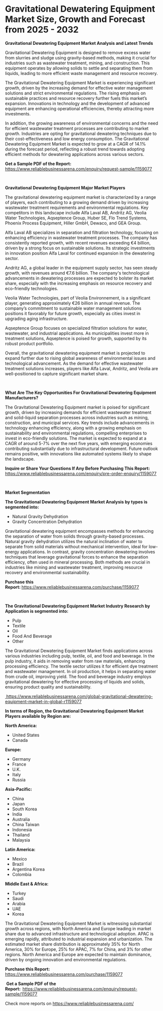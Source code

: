 <p><h1>Gravitational Dewatering Equipment Market Size, Growth and Forecast from 2025 - 2032</h1></p><p><strong>Gravitational Dewatering Equipment Market Analysis and Latest Trends</strong></p>
<p><p>Gravitational Dewatering Equipment is designed to remove excess water from slurries and sludge using gravity-based methods, making it crucial for industries such as wastewater treatment, mining, and construction. This equipment operates by allowing solids to settle and separating them from liquids, leading to more efficient waste management and resource recovery.</p><p>The Gravitational Dewatering Equipment Market is experiencing significant growth, driven by the increasing demand for effective water management solutions and strict environmental regulations. The rising emphasis on sustainable practices and resource recovery further fuels this market’s expansion. Innovations in technology and the development of advanced equipment are enhancing operational efficiencies, thereby attracting more investments.</p><p>In addition, the growing awareness of environmental concerns and the need for efficient wastewater treatment processes are contributing to market growth. Industries are opting for gravitational dewatering techniques due to their cost-effectiveness and low energy consumption. The Gravitational Dewatering Equipment Market is expected to grow at a CAGR of 14.1% during the forecast period, reflecting a robust trend towards adopting efficient methods for dewatering applications across various sectors.</p></p>
<p><strong>Get a Sample PDF of the Report:&nbsp;</strong> <a href="https://www.reliablebusinessarena.com/enquiry/request-sample/1159077?utm_campaign=2945&utm_medium=2&utm_source=Github&utm_content=ia&utm_term=22032025&utm_id=gravitational-dewatering-equipment">https://www.reliablebusinessarena.com/enquiry/request-sample/1159077</a></p>
<p>&nbsp;</p>
<p><strong>Gravitational Dewatering Equipment Major Market Players</strong></p>
<p><p>The gravitational dewatering equipment market is characterized by a range of players, each contributing to a growing demand driven by increasing wastewater treatment requirements and environmental regulations. Key competitors in this landscape include Alfa Laval AB, Andritz AG, Veolia Water Technologies, Aqseptence Group, Huber SE, Flo Trend Systems, Phoenix Process Equipment, Hiller GmbH, Dewaco, and GEA Group.</p><p>Alfa Laval AB specializes in separation and filtration technology, focusing on enhancing efficiency in wastewater treatment processes. The company has consistently reported growth, with recent revenues exceeding €4 billion, driven by a strong focus on sustainable solutions. Its strategic investments in innovation position Alfa Laval for continued expansion in the dewatering sector.</p><p>Andritz AG, a global leader in the equipment supply sector, has seen steady growth, with revenues around €7.6 billion. The company's technological advancements in dewatering processes are expected to bolster its market share, especially with the increasing emphasis on resource recovery and eco-friendly technologies.</p><p>Veolia Water Technologies, part of Veolia Environnement, is a significant player, generating approximately €26 billion in annual revenue. The company’s commitment to sustainable water management solutions positions it favorably for future growth, especially as cities invest in upgrading aging infrastructure.</p><p>Aqseptence Group focuses on specialized filtration solutions for water, wastewater, and industrial applications. As municipalities invest more in treatment solutions, Aqseptence is poised for growth, supported by its robust product portfolio.</p><p>Overall, the gravitational dewatering equipment market is projected to expand further due to rising global awareness of environmental issues and technological advancement. As the demand for effective wastewater treatment solutions increases, players like Alfa Laval, Andritz, and Veolia are well-positioned to capture significant market share.</p></p>
<p>&nbsp;</p>
<p><strong>What Are The Key Opportunities For Gravitational Dewatering Equipment Manufacturers?</strong></p>
<p><p>The Gravitational Dewatering Equipment market is poised for significant growth, driven by increasing demands for efficient wastewater treatment and solid-liquid separation processes across industries such as mining, construction, and municipal services. Key trends include advancements in technology enhancing efficiency, along with a growing emphasis on sustainability and environmental regulations, compelling enterprises to invest in eco-friendly solutions. The market is expected to expand at a CAGR of around 5-7% over the next five years, with emerging economies contributing substantially due to infrastructural development. Future outlook remains positive, with innovations like automated systems likely to shape the landscape.</p></p>
<p><strong>Inquire or Share Your Questions If Any Before Purchasing This Report:</strong> <a href="https://www.reliablebusinessarena.com/enquiry/pre-order-enquiry/1159077?utm_campaign=2945&utm_medium=2&utm_source=Github&utm_content=ia&utm_term=22032025&utm_id=gravitational-dewatering-equipment">https://www.reliablebusinessarena.com/enquiry/pre-order-enquiry/1159077</a></p>
<p>&nbsp;</p>
<p><strong>Market Segmentation</strong></p>
<p><strong>The Gravitational Dewatering Equipment Market Analysis by types is segmented into:</strong></p>
<p><ul><li>Natural Gravity Dehydration</li><li>Gravity Concentration Dehydration</li></ul></p>
<p><p>Gravitational dewatering equipment encompasses methods for enhancing the separation of water from solids through gravity-based processes. Natural gravity dehydration utilizes the natural inclination of water to separate from solid materials without mechanical intervention, ideal for low-energy applications. In contrast, gravity concentration dewatering involves techniques that leverage gravitational forces to enhance the separation efficiency, often used in mineral processing. Both methods are crucial in industries like mining and wastewater treatment, improving resource recovery and environmental sustainability.</p></p>
<p><strong>Purchase this Report:&nbsp;</strong><a href="https://www.reliablebusinessarena.com/purchase/1159077?utm_campaign=2945&utm_medium=2&utm_source=Github&utm_content=ia&utm_term=22032025&utm_id=gravitational-dewatering-equipment">https://www.reliablebusinessarena.com/purchase/1159077</a></p>
<p>&nbsp;</p>
<p><strong>The Gravitational Dewatering Equipment Market Industry Research by Application is segmented into:</strong></p>
<p><ul><li>Pulp</li><li>Textile</li><li>Oil</li><li>Food And Beverage</li><li>Other</li></ul></p>
<p><p>The Gravitational Dewatering Equipment Market finds applications across various industries including pulp, textile, oil, and food and beverage. In the pulp industry, it aids in removing water from raw materials, enhancing processing efficiency. The textile sector utilizes it for efficient dye treatment and wastewater management. In oil production, it helps in separating water from crude oil, improving yield. The food and beverage industry employs gravitational dewatering for effective processing of liquids and solids, ensuring product quality and sustainability.</p></p>
<p><a href="https://www.reliablebusinessarena.com/global-gravitational-dewatering-equipment-market-in-global-r1159077?utm_campaign=2945&utm_medium=2&utm_source=Github&utm_content=ia&utm_term=22032025&utm_id=gravitational-dewatering-equipment">&nbsp;https://www.reliablebusinessarena.com/global-gravitational-dewatering-equipment-market-in-global-r1159077</a></p>
<p><strong>In terms of Region, the Gravitational Dewatering Equipment Market Players available by Region are:</strong></p>
<p>
    <p> <strong> North America: </strong>
        <ul>
            <li>United States</li>
            <li>Canada</li>
        </ul>
        </p> 
    <p> <strong> Europe: </strong>
        <ul>
            <li>Germany</li>
            <li>France</li>
            <li>U.K.</li>
            <li>Italy</li>
            <li>Russia</li>
        </ul>
        </p> 
    <p> <strong> Asia-Pacific: </strong>
        <ul>
            <li>China</li>
            <li>Japan</li>
            <li>South Korea</li>
            <li>India</li>
            <li>Australia</li>
            <li>China Taiwan</li>
            <li>Indonesia</li>
            <li>Thailand</li>
            <li>Malaysia</li>
        </ul>
        </p> 
    <p> <strong> Latin America: </strong>
        <ul>
            <li>Mexico</li>
            <li>Brazil</li>
            <li>Argentina Korea</li>
            <li>Colombia</li>
        </ul>
        </p> 
    <p> <strong> Middle East & Africa: </strong>
        <ul>
            <li>Turkey</li>
            <li>Saudi</li>
            <li>Arabia</li>
            <li>UAE</li>
            <li>Korea</li>
        </ul>
    </p>
    </p>
<p><p>The Gravitational Dewatering Equipment Market is witnessing substantial growth across regions, with North America and Europe leading in market share due to advanced infrastructure and technological adoption. APAC is emerging rapidly, attributed to industrial expansion and urbanization. The estimated market share distribution is approximately 35% for North America, 30% for Europe, 25% for APAC, 7% for China, and 3% for other regions. North America and Europe are expected to maintain dominance, driven by ongoing innovation and environmental regulations.</p></p>
<p><strong>Purchase this Report: </strong><a href="https://www.reliablebusinessarena.com/purchase/1159077?utm_campaign=2945&utm_medium=2&utm_source=Github&utm_content=ia&utm_term=22032025&utm_id=gravitational-dewatering-equipment">https://www.reliablebusinessarena.com/purchase/1159077</a></p>
<p>&nbsp;<strong>Get a Sample PDF of the Report:&nbsp;&nbsp;</strong><a href="https://www.reliablebusinessarena.com/enquiry/request-sample/1159077?utm_campaign=2945&utm_medium=2&utm_source=Github&utm_content=ia&utm_term=22032025&utm_id=gravitational-dewatering-equipment">https://www.reliablebusinessarena.com/enquiry/request-sample/1159077</a></p>
<p><strong></strong></p>
<p>Check more reports on <a href="https://www.reliablebusinessarena.com/?utm_campaign=2945&utm_medium=2&utm_source=Github&utm_content=ia&utm_term=22032025&utm_id=gravitational-dewatering-equipment">https://www.reliablebusinessarena.com/</a></p>